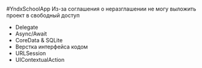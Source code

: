 #YndxSchoolApp
Из-за соглашения о неразглашении не могу выложить проект в свободный доступ
- Delegate
- Async/Await
- CoreData & SQLite
- Верстка интерфейса кодом
- URLSession
- UIContextualAction
